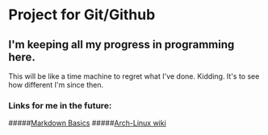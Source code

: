# Project for Git/Github
## I'm keeping all my progress in programming here.
This will be like a time machine to regret what I've done. Kidding. It's to see how different I'm since then.

### Links for me in the future:
#####[Markdown Basics](https://www.markdownguide.org/basic-syntax/)
#####[Arch-Linux wiki](https://wiki.archlinux.org/)

